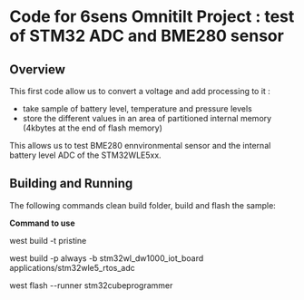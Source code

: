 # Code for 6sens Omnitilt Project : test of STM32 ADC and BME280 sensor

## Overview
This first code allow us to convert a voltage and add processing to it :

 - take sample of battery level, temperature and pressure levels
 - store the different values in an area of partitioned internal memory (4kbytes at the end of flash memory)

This allows us to test BME280 ennvironmental sensor and the internal battery level ADC of the STM32WLE5xx.

## Building and Running

The following commands clean build folder, build and flash the sample:

**Command to use**

west build -t pristine

west build -p always -b stm32wl_dw1000_iot_board applications/stm32wle5_rtos_adc

west flash --runner stm32cubeprogrammer